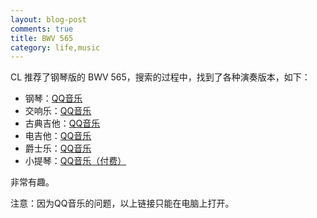 ```yaml
---
layout: blog-post
comments: true
title: BWV 565
category: life,music
---
```



CL 推荐了钢琴版的 BWV 565，搜索的过程中，找到了各种演奏版本，如下：

- 钢琴：[QQ音乐](https://y.qq.com/n/ryqq/songDetail/208662687?songtype=0)
- 交响乐：[QQ音乐](https://y.qq.com/n/ryqq/songDetail/4911559?songtype=0)
- 古典吉他：[QQ音乐](https://y.qq.com/n/ryqq/songDetail/323111948?songtype=0)
- 电吉他：[QQ音乐](https://y.qq.com/n/ryqq/songDetail/300113739?songtype=0)
- 爵士乐：[QQ音乐](https://y.qq.com/n/ryqq/songDetail/245421111?songtype=0)
- 小提琴：[QQ音乐（付费）](https://y.qq.com/n/ryqq/songDetail/298466603?songtype=0)

非常有趣。

注意：因为QQ音乐的问题，以上链接只能在电脑上打开。
